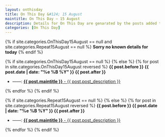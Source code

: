 ```yaml
---
layout: onthisday
title: On This Day &#124; 15 August
maintitle: On This Day — 15 August
description: Details for On This Day are genarated by the posts added to the website so the content is subject to changes/updates over time.
categories: [On This Day]
---
```


{% if site.categories.OnThisDay15August == null and site.categories.Repeat15August == null %}
<strong>Sorry no known details for today</strong>
{% endif %}

{% if site.categories.OnThisDay15August == null %}
{% else %}
{% for post in site.categories.OnThisDay15August reversed %}
<strong>{{ post.before }} {{ post.date | date: "%e %B %Y" }} {{ post.after }}</strong>
<ul>
<li> ——: <a href="{{ post.url }}"><strong>{{ post.maintitle }}</strong> - {{ post.post_description }}</a></li>
</ul>
{% endfor %}
{% endif %}

{% if site.categories.Repeat15August == null %}
{% else %}
{% for post in site.categories.Repeat15August reversed %}
<strong>{{ post.before }} {{ post.date | date: "%e %B %Y" }} {{ post.after }}</strong>
<ul>
<li> ——: <a href="{{ post.url }}"><strong>{{ post.maintitle }}</strong> - {{ post.post_description }}</a></li>
</ul>
{% endfor %}
{% endif %}
